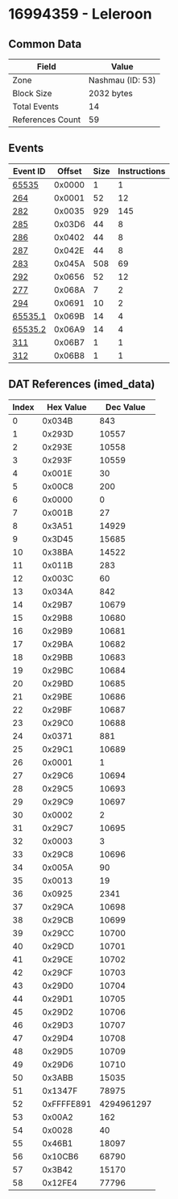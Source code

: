 # 16994359 - Leleroon

## Common Data

| Field            | Value            |
|------------------|------------------|
| Zone             | Nashmau (ID: 53) |
| Block Size       | 2032 bytes       |
| Total Events     | 14               |
| References Count | 59               |

## Events

| Event ID                | Offset   |   Size |   Instructions |
|-------------------------|----------|--------|----------------|
| [65535](./65535.md)     | 0x0000   |      1 |              1 |
| [264](./264.md)         | 0x0001   |     52 |             12 |
| [282](./282.md)         | 0x0035   |    929 |            145 |
| [285](./285.md)         | 0x03D6   |     44 |              8 |
| [286](./286.md)         | 0x0402   |     44 |              8 |
| [287](./287.md)         | 0x042E   |     44 |              8 |
| [283](./283.md)         | 0x045A   |    508 |             69 |
| [292](./292.md)         | 0x0656   |     52 |             12 |
| [277](./277.md)         | 0x068A   |      7 |              2 |
| [294](./294.md)         | 0x0691   |     10 |              2 |
| [65535.1](./65535.1.md) | 0x069B   |     14 |              4 |
| [65535.2](./65535.2.md) | 0x06A9   |     14 |              4 |
| [311](./311.md)         | 0x06B7   |      1 |              1 |
| [312](./312.md)         | 0x06B8   |      1 |              1 |

## DAT References (imed_data)

|   Index | Hex Value   |   Dec Value |
|---------|-------------|-------------|
|       0 | 0x034B      |         843 |
|       1 | 0x293D      |       10557 |
|       2 | 0x293E      |       10558 |
|       3 | 0x293F      |       10559 |
|       4 | 0x001E      |          30 |
|       5 | 0x00C8      |         200 |
|       6 | 0x0000      |           0 |
|       7 | 0x001B      |          27 |
|       8 | 0x3A51      |       14929 |
|       9 | 0x3D45      |       15685 |
|      10 | 0x38BA      |       14522 |
|      11 | 0x011B      |         283 |
|      12 | 0x003C      |          60 |
|      13 | 0x034A      |         842 |
|      14 | 0x29B7      |       10679 |
|      15 | 0x29B8      |       10680 |
|      16 | 0x29B9      |       10681 |
|      17 | 0x29BA      |       10682 |
|      18 | 0x29BB      |       10683 |
|      19 | 0x29BC      |       10684 |
|      20 | 0x29BD      |       10685 |
|      21 | 0x29BE      |       10686 |
|      22 | 0x29BF      |       10687 |
|      23 | 0x29C0      |       10688 |
|      24 | 0x0371      |         881 |
|      25 | 0x29C1      |       10689 |
|      26 | 0x0001      |           1 |
|      27 | 0x29C6      |       10694 |
|      28 | 0x29C5      |       10693 |
|      29 | 0x29C9      |       10697 |
|      30 | 0x0002      |           2 |
|      31 | 0x29C7      |       10695 |
|      32 | 0x0003      |           3 |
|      33 | 0x29C8      |       10696 |
|      34 | 0x005A      |          90 |
|      35 | 0x0013      |          19 |
|      36 | 0x0925      |        2341 |
|      37 | 0x29CA      |       10698 |
|      38 | 0x29CB      |       10699 |
|      39 | 0x29CC      |       10700 |
|      40 | 0x29CD      |       10701 |
|      41 | 0x29CE      |       10702 |
|      42 | 0x29CF      |       10703 |
|      43 | 0x29D0      |       10704 |
|      44 | 0x29D1      |       10705 |
|      45 | 0x29D2      |       10706 |
|      46 | 0x29D3      |       10707 |
|      47 | 0x29D4      |       10708 |
|      48 | 0x29D5      |       10709 |
|      49 | 0x29D6      |       10710 |
|      50 | 0x3ABB      |       15035 |
|      51 | 0x1347F     |       78975 |
|      52 | 0xFFFFE891  |  4294961297 |
|      53 | 0x00A2      |         162 |
|      54 | 0x0028      |          40 |
|      55 | 0x46B1      |       18097 |
|      56 | 0x10CB6     |       68790 |
|      57 | 0x3B42      |       15170 |
|      58 | 0x12FE4     |       77796 |
